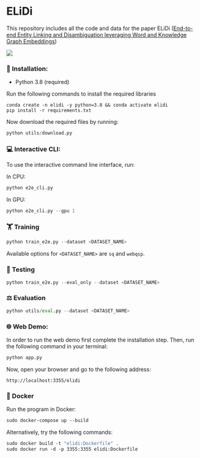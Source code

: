 # ELiDi
This repository includes all the code and data for the paper ELiDi ([End-to-end Entity Linking and Disambiguation leveraging Word and Knowledge Graph Embeddings](https://openreview.net/pdf/cae4393d0817ad50aee6065e11a4d7487f8c4344.pdf))

![](https://github.com/rashad101/ELiDi/blob/main/elidi-demo.gif)
### 🔧 Installation:
* Python 3.8 (required)

Run the following commands to install the required libraries
```shell
conda create -n elidi -y python=3.8 && conda activate elidi
pip install -r requirements.txt
```
Now download the required files by running:
```python
python utils/download.py
```

### 💻 Interactive CLI:
To use the interactive command line interface, run:

In CPU:
```python
python e2e_cli.py 
```
In GPU:
```python
python e2e_cli.py --gpu 1
```

### 🏋️ Training
```python
python train_e2e.py --dataset <DATASET_NAME>
```
Available options for ```<DATASET_NAME>``` are ```sq``` and ```webqsp```.
### 🎯 Testing
```python
python train_e2e.py --eval_only --dataset <DATASET_NAME>
```
### ⚖️ Evaluation
```python
python utils/eval.py --dataset <DATASET_NAME>
```

### 🌐 Web Demo:
In order to run the web demo first complete the installation step. Then, run the following command in your terminal:
```python
python app.py
```
Now, open your browser and go to the following address:
```
http://localhost:3355/elidi
```

### 🐳 Docker
Run the program in Docker:
```dockerfile
sudo docker-compose up --build
```
Alternatively, try the following commands:
```dockerfile
sudo docker build -t "elidi:Dockerfile" .
sudo docker run -d -p 3355:3355 elidi:Dockerfile
```
